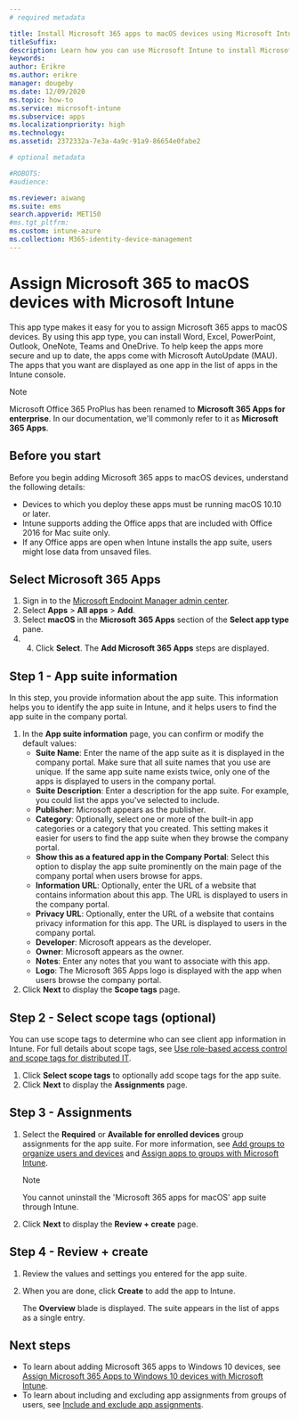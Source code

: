 ```yaml
---
# required metadata

title: Install Microsoft 365 apps to macOS devices using Microsoft Intune
titleSuffix: 
description: Learn how you can use Microsoft Intune to install Microsoft 365 apps on macOS devices.
keywords:
author: Erikre
ms.author: erikre
manager: dougeby
ms.date: 12/09/2020
ms.topic: how-to
ms.service: microsoft-intune
ms.subservice: apps
ms.localizationpriority: high
ms.technology:
ms.assetid: 2372332a-7e3a-4a9c-91a9-86654e0fabe2

# optional metadata

#ROBOTS:
#audience:

ms.reviewer: aiwang
ms.suite: ems
search.appverid: MET150
#ms.tgt_pltfrm:
ms.custom: intune-azure
ms.collection: M365-identity-device-management
---
```


# Assign Microsoft 365 to macOS devices with Microsoft Intune

This app type makes it easy for you to assign Microsoft 365 apps to macOS devices. By using this app type, you can install Word, Excel, PowerPoint, Outlook, OneNote, Teams and OneDrive. To help keep the apps more secure and up to date, the apps come with Microsoft AutoUpdate (MAU). The apps that you want are displayed as one app in the list of apps in the Intune console.

> [!NOTE]
> Microsoft Office 365 ProPlus has been renamed to **Microsoft 365 Apps for enterprise**. In our documentation, we'll commonly refer to it as **Microsoft 365 Apps**.

## Before you start

Before you begin adding Microsoft 365 apps to macOS devices, understand the following details:

- Devices to which you deploy these apps must be running macOS 10.10 or later.
- Intune supports adding the Office apps that are included with Office 2016 for Mac suite only.
- If any Office apps are open when Intune installs the app suite, users might lose data from unsaved files.

## Select Microsoft 365 Apps

1. Sign in to the [Microsoft Endpoint Manager admin center](https://go.microsoft.com/fwlink/?linkid=2109431).
2. Select **Apps** > **All apps** > **Add**.
3. Select **macOS** in the **Microsoft 365 Apps** section of the **Select app type** pane.
4. 4. Click **Select**. The **Add Microsoft 365 Apps** steps are displayed.

## Step 1 - App suite information

In this step, you provide information about the app suite. This information helps you to identify the app suite in Intune, and it helps users to find the app suite in the company portal.

1. In the **App suite information** page, you can confirm or modify the default values:
    - **Suite Name**: Enter the name of the app suite as it is displayed in the company portal. Make sure that all suite names that you use are unique. If the same app suite name exists twice, only one of the apps is displayed to users in the company portal.
    - **Suite Description**: Enter a description for the app suite. For example, you could list the apps you've selected to include.
    - **Publisher**: Microsoft appears as the publisher.
    - **Category**: Optionally, select one or more of the built-in app categories or a category that you created. This setting makes it easier for users to find the app suite when they browse the company portal.
    - **Show this as a featured app in the Company Portal**: Select this option to display the app suite prominently on the main page of the company portal when users browse for apps.
    - **Information URL**: Optionally, enter the URL of a website that contains information about this app. The URL is displayed to users in the company portal.
    - **Privacy URL**: Optionally, enter the URL of a website that contains privacy information for this app. The URL is displayed to users in the company portal.
    - **Developer**: Microsoft appears as the developer.
    - **Owner**: Microsoft appears as the owner.
    - **Notes**: Enter any notes that you want to associate with this app.
    - **Logo**: The Microsoft 365 Apps logo is displayed with the app when users browse the company portal.
2. Click **Next** to display the **Scope tags** page.

## Step 2 - Select scope tags (optional)
You can use scope tags to determine who can see client app information in Intune. For full details about scope tags, see [Use role-based access control and scope tags for distributed IT](../fundamentals/scope-tags.md).

1. Click **Select scope tags** to optionally add scope tags for the app suite. 
2. Click **Next** to display the **Assignments** page.

## Step 3 - Assignments

1. Select the **Required** or **Available for enrolled devices** group assignments for the app suite. For more information, see [Add groups to organize users and devices](../fundamentals/groups-add.md) and [Assign apps to groups with Microsoft Intune](apps-deploy.md).

    >[!Note]
    > You cannot uninstall the 'Microsoft 365 apps for macOS' app suite through Intune.

2. Click **Next** to display the **Review + create** page. 

## Step 4 - Review + create

1. Review the values and settings you entered for the app suite.
2. When you are done, click **Create** to add the app to Intune.

    The **Overview** blade is displayed. The suite appears in the list of apps as a single entry.

## Next steps

- To learn about adding Microsoft 365 apps to Windows 10 devices, see [Assign Microsoft 365 Apps to Windows 10 devices with Microsoft Intune](apps-add-office365.md).
- To learn about including and excluding app assignments from groups of users, see [Include and exclude app assignments](apps-inc-exl-assignments.md).
